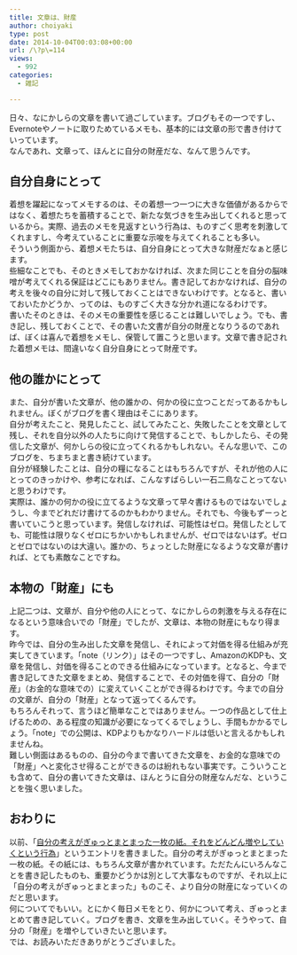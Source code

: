 ```yaml
---
title: 文章は、財産
author: choiyaki
type: post
date: 2014-10-04T00:03:08+00:00
url: /\?p\=114
views:
  - 992
categories:
  - 雑記

---
```

日々、なにかしらの文章を書いて過ごしています。ブログもその一つですし、Evernoteやノートに取りためているメモも、基本的には文章の形で書き付けていっています。  
なんであれ、文章って、ほんとに自分の財産だな、なんて思うんです。

## 自分自身にとって

着想を躍起になってメモするのは、その着想一つ一つに大きな価値があるからではなく、着想たちを蓄積することで、新たな気づきを生み出してくれると思っているから。実際、過去のメモを見返すという行為は、ものすごく思考を刺激してくれますし、今考えていることに重要な示唆を与えてくれることも多い。  
そういう側面から、着想メモたちは、自分自身にとって大きな財産だなぁと感じます。  
些細なことでも、そのときメモしておかなければ、次また同じことを自分の脳味噌が考えてくれる保証はどこにもありません。書き記しておかなければ、自分の考えを後々の自分に対して残しておくことはできないわけです。となると、書いておいたかどうか、ってのは、ものすごく大きな分かれ道になるわけです。  
書いたそのときは、そのメモの重要性を感じることは難しいでしょう。でも、書き記し、残しておくことで、その書いた文書が自分の財産となりうるのであれば、ぼくは喜んで着想をメモし、保管して置こうと思います。文章で書き記された着想メモは、間違いなく自分自身にとって財産です。

## 他の誰かにとって

また、自分が書いた文章が、他の誰かの、何かの役に立つことだってあるかもしれません。ぼくがブログを書く理由はそこにあります。  
自分が考えたこと、発見したこと、試してみたこと、失敗したことを文章として残し、それを自分以外の人たちに向けて発信することで、もしかしたら、その発信した文章が、何かしらの役に立ってくれるかもしれない。そんな思いで、このブログを、ちまちまと書き続けています。  
自分が経験したことは、自分の糧になることはもちろんですが、それが他の人にとってのきっかけや、参考になれば、こんなすばらしい一石二鳥なことってないと思うわけです。  
実際は、誰かの何かの役に立てるような文章って早々書けるものではないでしょうし、今までどれだけ書けてるのかもわかりません。それでも、今後もずーっと書いていこうと思っています。発信しなければ、可能性はゼロ。発信したとしても、可能性は限りなくゼロにちかいかもしれませんが、ゼロではないはず。ゼロとゼロではないのは大違い。誰かの、ちょっとした財産になるような文章が書ければ、とても素敵なことですね。

## 本物の「財産」にも

上記二つは、文章が、自分や他の人にとって、なにかしらの刺激を与える存在になるという意味合いでの「財産」でしたが、文章は、本物の財産にもなり得ます。  
昨今では、自分の生み出した文章を発信し、それによって対価を得る仕組みが充実してきています。「note（リンク）」はその一つですし、AmazonのKDPも、文章を発信し、対価を得ることのできる仕組みになっています。となると、今まで書き記してきた文章をまとめ、発信することで、その対価を得て、自分の「財産」（お金的な意味での）に変えていくことができ得るわけです。今までの自分の文章が、自分の「財産」となって返ってくるんです。  
もちろんそれって、言うほど簡単なことではありません。一つの作品として仕上げるための、ある程度の知識が必要になってくるでしょうし、手間もかかるでしょう。「note」での公開は、KDPよりもかなりハードルは低いと言えるかもしれませんね。  
難しい側面はあるものの、自分の今まで書いてきた文章を、お金的な意味での「財産」へと変化させ得ることができるのは紛れもない事実です。こういうことも含めて、自分の書いてきた文章は、ほんとうに自分の財産なんだな、ということを強く思いました。

## おわりに

以前、「[自分の考えがぎゅっとまとまった一枚の紙。それをどんどん増やしていくという行為][1]」というエントリを書きました。自分の考えがぎゅっとまとまった一枚の紙。その紙には、もちろん文章が書かれています。ただたんにいろんなことを書き記したものも、重要かどうかは別として大事なものですが、それ以上に「自分の考えがぎゅっとまとまった」ものこそ、より自分の財産になっていくのだと思います。  
何についてでもいい。とにかく毎日メモをとり、何かについて考え、ぎゅっとまとめて書き記していく。ブログを書き、文章を生み出していく。そうやって、自分の「財産」を増やしていきたいと思います。  
では、お読みいただきありがとうございました。

 [1]: http://d.hatena.ne.jp/choiyaki/20140723/1406069980 "自分の考えがぎゅっとまとまった一枚の紙。それをどんどん増やしていくという行為 - iPhoneと本と数学となんやかんやと"